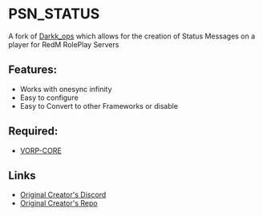 # PSN_STATUS

A fork of [Darkk_ops](https://github.com/Darkk999/darkk_ops) which allows for the creation of Status Messages on a player for RedM RolePlay Servers

## Features:
- Works with onesync infinity
- Easy to configure
- Easy to Convert to other Frameworks or disable

## Required:
- [VORP-CORE](https://github.com/VORPCORE/VORP-Core)

## Links
- [Original Creator's Discord](https://discord.gg/tyz4bqv6ta)
- [Original Creator's Repo](https://github.com/Darkk999/darkk_ops)
